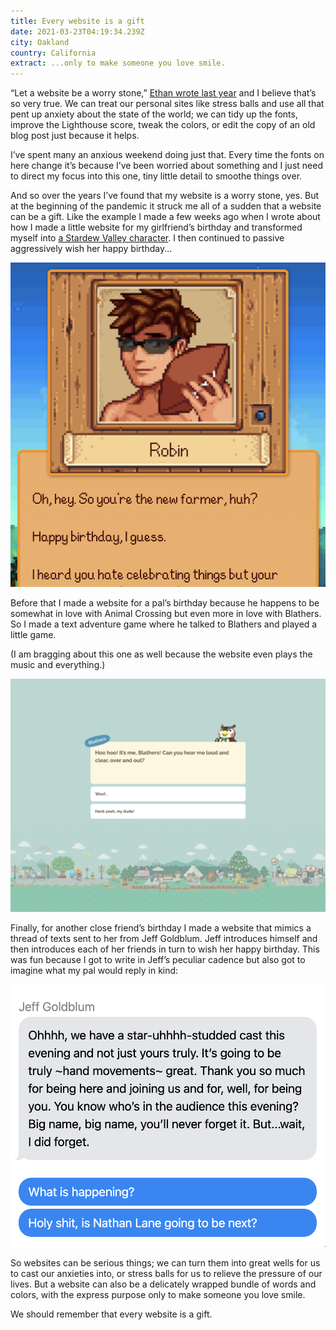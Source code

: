 ```yaml
---
title: Every website is a gift
date: 2021-03-23T04:19:34.239Z
city: Oakland
country: California
extract: ...only to make someone you love smile.
---
```


“Let a website be a worry stone,” [Ethan wrote last year](https://ethanmarcotte.com/wrote/let-a-website-be-a-worry-stone/) and I believe that’s so very true. We can treat our personal sites like stress balls and use all that pent up anxiety about the state of the world; we can tidy up the fonts, improve the Lighthouse score, tweak the colors, or edit the copy of an old blog post just because it helps.

I’ve spent many an anxious weekend doing just that. Every time the fonts on here change it’s because I’ve been worried about something and I just need to direct my focus into this one, tiny little detail to smoothe things over.

And so over the years I’ve found that my website is a worry stone, yes. But at the beginning of the pandemic it struck me all of a sudden that a website can be a gift. Like the example I made a few weeks ago when I wrote about how I made a little website for my girlfriend’s birthday and transformed myself into [a Stardew Valley character](https://buttondown.email/robinrendle/archive/be7f666f-0c9e-4992-ab44-f708886a27c6). I then continued to passive aggressively wish her happy birthday...

![A picture of the website I made](/uploads/4eae36a1-099e-40e7-b528-ce3c1ef51cba.png)

Before that I made a website for a pal’s birthday because he happens to be somewhat in love with Animal Crossing but even more in love with Blathers. So I made a text adventure game where he talked to Blathers and played a little game.

(I am bragging about this one as well because the website even plays the music and everything.)

![A text adventure game inspired by Animal Crossing](/uploads/cleanshot-2021-03-22-at-21.33.45-2x.png)

Finally, for another close friend’s birthday I made a website that mimics a thread of texts sent to her from Jeff Goldblum. Jeff introduces himself and then introduces each of her friends in turn to wish her happy birthday. This was fun because I got to write in Jeff’s peculiar cadence but also got to imagine what my pal would reply in kind:

![An example of the website](/uploads/cleanshot-2021-03-22-at-21.37.49-2x.png)

So websites can be serious things; we can turn them into great wells for us to cast our anxieties into, or stress balls for us to relieve the pressure of our lives. But a website can also be a delicately wrapped bundle of words and colors, with the express purpose only to make someone you love smile.

We should remember that every website is a gift.
